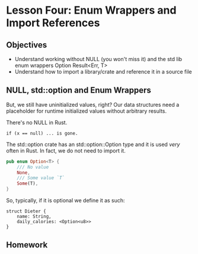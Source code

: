 # Lesson Four: Enum Wrappers and Import References

## Objectives 

* Understand working without NULL (you won't miss it) and the std lib enum wrappers Option<T> Result<Err, T> 
* Understand how to import a library/crate and reference it in a source file 

## NULL, std::option and Enum Wrappers

But, we still have uninitialized values, right?   Our data structures need a placeholder for runtime initialized values without arbitrary results.

There's no NULL in Rust. 

```
if (x == null) ... is gone.
```

The std::option crate has an std::option::Option type and it is used *very* often in Rust. In fact, we do not need to import it. 

```rust
pub enum Option<T> {
    /// No value
    None,
    /// Some value `T`
    Some(T),
}

```

So, typically, if it is optional we define it as such:

```
struct Dieter {
    name: String,
    daily_calories: <Option<u8>>
}
```

## Homework 






